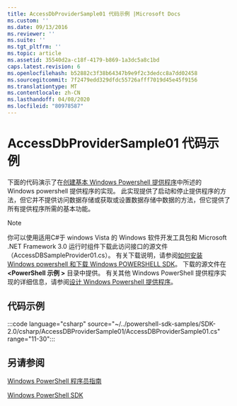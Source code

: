 ```yaml
---
title: AccessDbProviderSample01 代码示例 |Microsoft Docs
ms.custom: ''
ms.date: 09/13/2016
ms.reviewer: ''
ms.suite: ''
ms.tgt_pltfrm: ''
ms.topic: article
ms.assetid: 35540d2a-c18f-4179-b869-1a3dc5a8c1bd
caps.latest.revision: 6
ms.openlocfilehash: b52882c3f38b64347b9e9f2c3dedcc8a7dd02458
ms.sourcegitcommit: 7f2479edd329dfdc55726afff7019d45e45f9156
ms.translationtype: MT
ms.contentlocale: zh-CN
ms.lasthandoff: 04/08/2020
ms.locfileid: "80978587"
---
```

# <a name="accessdbprovidersample01-code-sample"></a>AccessDbProviderSample01 代码示例

下面的代码演示了在[创建基本 Windows Powershell 提供程序](./creating-a-basic-windows-powershell-provider.md)中所述的 Windows powershell 提供程序的实现。
此实现提供了启动和停止提供程序的方法，但它并不提供访问数据存储或获取或设置数据存储中数据的方法，但它提供了所有提供程序所需的基本功能。

> [!NOTE]
> 你可以使用适用C#于 windows Vista 的 Windows 软件开发工具包和 Microsoft .NET Framework 3.0 运行时组件下载此访问接口的源文件（AccessDBSampleProvider01.cs）。 有关下载说明，请参阅[如何安装 Windows powershell 和下载 Windows POWERSHELL SDK](/powershell/scripting/developer/installing-the-windows-powershell-sdk)。
> 下载的源文件在 **\<PowerShell 示例 >** 目录中提供。 有关其他 Windows PowerShell 提供程序实现的详细信息，请参阅[设计 Windows Powershell 提供程序](./designing-your-windows-powershell-provider.md)。

## <a name="code-sample"></a>代码示例

:::code language="csharp" source="~/../powershell-sdk-samples/SDK-2.0/csharp/AccessDBProviderSample01/AccessDBProviderSample01.cs" range="11-30":::

## <a name="see-also"></a>另请参阅

[Windows PowerShell 程序员指南](./windows-powershell-programmer-s-guide.md)

[Windows PowerShell SDK](../windows-powershell-reference.md)
